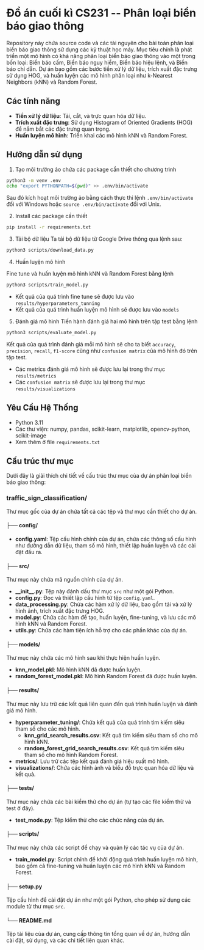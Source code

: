 # Đồ án cuối kì CS231 -- Phân loại biển báo giao thông

Repository này chứa source code và các tài nguyên cho bài toán phân loại biển báo giao thông sử dụng các kỹ thuật học máy. Mục tiêu chính là phát triển một mô hình có khả năng phân loại biển báo giao thông vào một trong bốn loại: Biển báo cấm, Biển báo nguy hiểm, Biển báo hiệu lệnh, và Biển báo chỉ dẫn. Dự án bao gồm các bước tiền xử lý dữ liệu, trích xuất đặc trưng sử dụng HOG, và huấn luyện các mô hình phân loại như k-Nearest Neighbors (kNN) và Random Forest.

## Các tính năng

- **Tiền xử lý dữ liệu**: Tải, cắt, và trực quan hóa dữ liệu.
- **Trích xuất đặc trưng**: Sử dụng Histogram of Oriented Gradients (HOG) để nắm bắt các đặc trưng quan trọng.
- **Huấn luyện mô hình**: Triển khai các mô hình kNN và Random Forest.

## Hướng dẫn sử dụng

1. Tạo môi trường ảo chứa các package cần thiết cho chương trình

```bash
python3 -m venv .env
echo "export PYTHONPATH=$(pwd)" >> .env/bin/activate
```

Sau đó kích hoạt môi trường ảo bằng cách thực thi lệnh `.env/bin/activate` đối với Windows hoặc `source .env/bin/activate` đối với Unix.

2. Install các package cần thiết

```bash
pip install -r requirements.txt
```

3. Tải bộ dữ liệu
   Ta tải bộ dữ liệu từ Google Drive thông qua lệnh sau:

```bash
python3 scripts/download_data.py
```

4. Huấn luyện mô hình

Fine tune và huấn luyện mô hình kNN và Random Forest bằng lệnh

```bash
python3 scripts/train_model.py
```

- Kết quả của quá trình fine tune sẽ được lưu vào `results/hyperparameters_tunning`
- Kết quả của quá trình huấn luyện mô hình sẽ được lưu vào `models`

5. Đánh giá mô hình
   Tiến hành đánh giá hai mô hình trên tập test bằng lệnh

```bash
python3 scripts/evaluate_model.py
```

Kết quả của quá trình đánh giá mỗi mô hình sẽ cho ta biết `accuracy`, `precision`, `recall`, `f1-score` cũng như `confusion matrix` của mô hình đó trên tập test.

- Các metrics đánh giá mô hình sẽ được lưu lại trong thư mục `results/metrics`
- Các `confusion matrix` sẽ được lưu lại trong thư mục `results/visualizations`

## Yêu Cầu Hệ Thống

- Python 3.11
- Các thư viện: numpy, pandas, scikit-learn, matplotlib, opencv-python, scikit-image
- Xem thêm ở file `requirements.txt`

## Cấu trúc thư mục

Dưới đây là giải thích chi tiết về cấu trúc thư mục của dự án phân loại biển báo giao thông:

### traffic_sign_classification/

Thư mục gốc của dự án chứa tất cả các tệp và thư mục cần thiết cho dự án.

#### ├── config/

- **config.yaml**: Tệp cấu hình chính của dự án, chứa các thông số cấu hình như đường dẫn dữ liệu, tham số mô hình, thiết lập huấn luyện và các cài đặt đầu ra.

#### ├── src/

Thư mục này chứa mã nguồn chính của dự án.

- **\_\_init\_\_.py**: Tệp này đánh dấu thư mục `src` như một gói Python.
- **config.py**: Đọc và thiết lập cấu hình từ tệp `config.yaml`.
- **data_processing.py**: Chứa các hàm xử lý dữ liệu, bao gồm tải và xử lý hình ảnh, trích xuất đặc trưng HOG.
- **model.py**: Chứa các hàm để tạo, huấn luyện, fine-tuning, và lưu các mô hình kNN và Random Forest.
- **utils.py**: Chứa các hàm tiện ích hỗ trợ cho các phần khác của dự án.

#### ├── models/

Thư mục này chứa các mô hình sau khi thực hiện huấn luyện.

- **knn_model.pkl**: Mô hình kNN đã được huấn luyện.
- **random_forest_model.pkl**: Mô hình Random Forest đã được huấn luyện.

#### ├── results/

Thư mục này lưu trữ các kết quả liên quan đến quá trình huấn luyện và đánh giá mô hình.

- **hyperparameter_tuning/**: Chứa kết quả của quá trình tìm kiếm siêu tham số cho các mô hình.
  - **knn_grid_search_results.csv**: Kết quả tìm kiếm siêu tham số cho mô hình kNN.
  - **random_forest_grid_search_results.csv**: Kết quả tìm kiếm siêu tham số cho mô hình Random Forest.
- **metrics/**: Lưu trữ các tệp kết quả đánh giá hiệu suất mô hình.
- **visualizations/**: Chứa các hình ảnh và biểu đồ trực quan hóa dữ liệu và kết quả.

#### ├── tests/

Thư mục này chứa các bài kiểm thử cho dự án (tự tạo các file kiểm thử và test ở đây).

- **test_mode.py**: Tệp kiểm thử cho các chức năng của dự án.

#### ├── scripts/

Thư mục này chứa các script để chạy và quản lý các tác vụ của dự án.

- **train_model.py**: Script chính để khởi động quá trình huấn luyện mô hình, bao gồm cả fine-tuning và huấn luyện các mô hình kNN và Random Forest.

#### ├── setup.py

Tệp cấu hình để cài đặt dự án như một gói Python, cho phép sử dụng các module từ thư mục `src`.

#### └── README.md

Tệp tài liệu của dự án, cung cấp thông tin tổng quan về dự án, hướng dẫn cài đặt, sử dụng, và các chi tiết liên quan khác.
